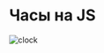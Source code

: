 # Часы на JS

![clock](https://github.com/oshkov/clock-js/assets/87696868/ffc410c9-09a3-478e-82cd-8549012047e1)

